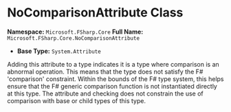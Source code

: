 # NoComparisonAttribute Class

**Namespace:** `Microsoft.FSharp.Core`
**Full Name:** `Microsoft.FSharp.Core.NoComparisonAttribute`
- **Base Type:** `System.Attribute`

Adding this attribute to a type indicates it is a type where comparison is an abnormal operation.
 This means that the type does not satisfy the F# 'comparison' constraint. Within the bounds of the 
 F# type system, this helps ensure that the F# generic comparison function is not instantiated directly
 at this type. The attribute and checking does not constrain the use of comparison with base or child 
 types of this type.